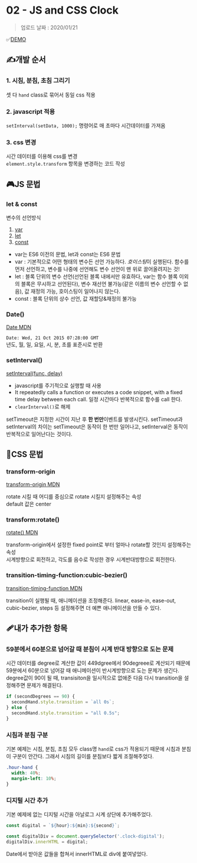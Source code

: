 # 02 - JS and CSS Clock

> 업로드 날짜 : 2020/01/21

✅[DEMO](https://sewonkimm.github.io/JavaScript30/02-JSandCSSClock/index.html)

## ✍️개발 순서

### 1. 시침, 분침, 초침 그리기

셋 다 `hand` class로 묶어서 동일 css 적용

### 2. javascript 적용

`setInterval(setData, 1000);` 명령어로 매 초마다 시간데이터를 가져옴

### 3. css 변경

시간 데이터를 이용해 css를 변경  
`element.style.transform` 항목을 변경하는 코드 작성

## 🎮JS 문법

### let & const

변수의 선언방식
1. [var](https://developer.mozilla.org/ko/docs/Web/JavaScript/Reference/Statements/var)
2. [let](https://developer.mozilla.org/ko/docs/Web/JavaScript/Reference/Statements/let)
3. [const](https://developer.mozilla.org/ko/docs/Web/JavaScript/Reference/Statements/const) 

- var는 ES6 이전의 문법, let과 const는 ES6 문법
- var : 기본적으로 어떤 형태의 변수든 선언 가능하다. *호이스팅*이 실행된다. 함수를 먼저 선언하고, 변수를 나중에 선언해도 변수 선언이 맨 위로 끌어올려지는 것!
- let : 블록 단위의 변수 선언(선언된 블록 내에서만 유효하다, var는 함수 블록 이외의 블록은 무시하고 선언된다), 변수 재선언 불가능(같은 이름의 변수 선언할 수 없음), 값 재정의 가능, 호이스팅이 일어나지 않는다.     
- const : 블록 단위의 상수 선언, 값 재할당&재정의 불가능

### Date()

[Date MDN](https://developer.mozilla.org/ko/docs/Web/HTTP/Headers/Date)

`Date: Wed, 21 Oct 2015 07:28:00 GMT`      
년도, 월, 일, 요일, 시, 분, 초를 표준시로 반환 

### setInterval()

[setInterval(func, delay)](https://developer.mozilla.org/en-US/docs/Web/API/WindowOrWorkerGlobalScope/setInterval)


- javascript를 주기적으로 실행할 때 사용
- It repeatedly calls a function or executes a code snippet, with a fixed time delay between each call. 일정 시간마다 반복적으로 함수를 call 한다.
- `clearInterval()`로 해제


setTimeout은 지정한 시간이 지난 후 **한 번만**이벤트를 발생시킨다. setTimeout과 setInterval의 차이는 setTimeout은 동작이 한 번만 일어나고, setInterval은 동작이 반복적으로 일어난다는 것이다.


## 🎨CSS 문법

### transform-origin

[transform-origin MDN](https://developer.mozilla.org/en-US/docs/Web/CSS/transform-origin)

rotate 시킬 때 어디를 중심으로 rotate 시킬지 설정해주는 속성     
default 값은 center

### transform:rotate()

[rotate() MDN](https://developer.mozilla.org/en-US/docs/Web/CSS/transform-function/rotate)

transform-origin에서 설정한 fixed point로 부터 얼마나 rotate할 것인지 설정해주는 속성       
시계방향으로 회전하고, 각도를 음수로 작성한 경우 시계반대방향으로 회전한다.

### transition-timing-function:cubic-bezier()

[transition-timing-function MDN](https://developer.mozilla.org/en-US/docs/Web/CSS/transition-timing-function)

transition이 실행될 때, 애니메이션을 조정해준다. linear, ease-in, ease-out, cubic-bezier, steps 등 설정해주면 더 예쁜 애니메이션을 만들 수 있다.

## 🩹내가 추가한 항목

### 59분에서 60분으로 넘어갈 때 분침이 시계 반대 방향으로 도는 문제

시간 데이터를 degree로 계산한 값이 449dgree에서 90degreee로 계산되기 때문에 59분에서 60분으로 넘어갈 때 애니메이션이 반시계방향으로 도는 문제가 생긴다.  
degree값이 90이 될 때, transisiton을 일시적으로 없애준 다음 다시 transition을 설정해주면 문제가 해결된다.

```javascript
if (secondDegrees == 90) {
  secondHand.style.transition = `all 0s`;
} else {
  secondHand.style.transition = "all 0.5s";
}
```

### 시침과 분침 구분

기본 예제는 시침, 분침, 초침 모두 class명 `hand`로 css가 적용되기 때문에 시침과 분침이 구분이 안간다. 그래서 시침의 길이를 분침보다 짧게 조절해주었다.

```css
.hour-hand {
  width: 40%;
  margin-left: 10%;
}
```
### 디지털 시간 추가

기본 예제에 없는 디지털 시간을 아날로그 시계 상단에 추가해주었다.

```javascript
const digital = `${hour}:${min}:${second}`;

const digitalDiv = document.querySelector('.clock-digital');
digitalDiv.innerHTML = digital;
```

Date에서 받아온 값들을 합쳐서 innerHTML로 div에 붙여넣었다.